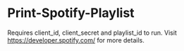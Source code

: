 # Print-Spotify-Playlist

Requires client_id, client_secret and playlist_id to run. Visit https://developer.spotify.com/ for more details.
